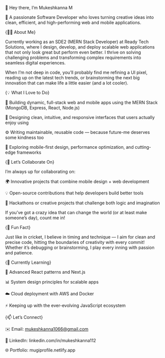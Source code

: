 👋 Hey there, I’m Mukeshkanna M

🚀 A passionate Software Developer who loves turning creative ideas into clean, efficient, and high-performing web and mobile applications.

{👨‍💻 About Me}

Currently working as an SDE2 (MERN Stack Developer) at Ready Tech Solutions, where I design, develop, and deploy scalable web applications that not only look great but perform even better.
I thrive on solving challenging problems and transforming complex requirements into seamless digital experiences.

When I’m not deep in code, you’ll probably find me refining a UI pixel, reading up on the latest tech trends, or brainstorming the next big innovation that can make life a little easier (and a lot cooler).

{💡 What I Love to Do}

🧩 Building dynamic, full-stack web and mobile apps using the MERN Stack (MongoDB, Express, React, Node.js)

🎨 Designing clean, intuitive, and responsive interfaces that users actually enjoy using

⚙️ Writing maintainable, reusable code — because future-me deserves some kindness too

📱 Exploring mobile-first design, performance optimization, and cutting-edge frameworks

{💞️ Let’s Collaborate On}

I’m always up for collaborating on:

🌍 Innovative projects that combine mobile design + web development

💡 Open-source contributions that help developers build better tools

🤝 Hackathons or creative projects that challenge both logic and imagination

If you’ve got a crazy idea that can change the world (or at least make someone’s day), count me in!

{🏏 Fun Fact}

Just like in cricket, I believe in timing and technique —
I aim for clean and precise code, hitting the boundaries of creativity with every commit!
Whether it’s debugging or brainstorming, I play every inning with passion and patience.

{🌱 Currently Learning}

🧠 Advanced React patterns and Next.js

📊 System design principles for scalable apps

☁️ Cloud deployment with AWS and Docker

⚡ Keeping up with the ever-evolving JavaScript ecosystem

{📫 Let’s Connect}

✉️ Email: mukeshkanna1066@gmail.com

💼 LinkedIn: linkedin.com/in/mukeshkanna112

🌐 Portfolio: mugiprofile.netlify.app
